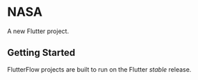 # NASA

A new Flutter project.

## Getting Started

FlutterFlow projects are built to run on the Flutter _stable_ release.
